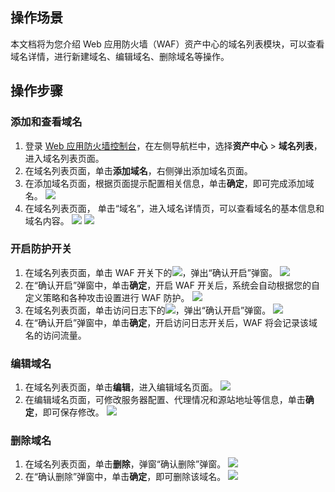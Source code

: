 ## 操作场景
本文档将为您介绍 Web 应用防火墙（WAF）资产中心的域名列表模块，可以查看域名详情，进行新建域名、编辑域名、删除域名等操作。

## 操作步骤
### 添加和查看域名
1. 登录 [Web 应用防火墙控制台](https://console.cloud.tencent.com/guanjia/waf/overview)，在左侧导航栏中，选择**资产中心** > **域名列表**，进入域名列表页面。
2. 在域名列表页面，单击**添加域名**，右侧弹出添加域名页面。
3. 在添加域名页面，根据页面提示配置相关信息，单击**确定**，即可完成添加域名。
![](https://main.qcloudimg.com/raw/74730deae3236558d7ca94bfc8aa95f3.png)
4. 在域名列表页面， 单击“域名”，进入域名详情页，可以查看域名的基本信息和域名内容。
![](https://qcloudimg.tencent-cloud.cn/raw/aae73d6ca3102b5c78e11ecb7ff0bf94.png)
![](https://main.qcloudimg.com/raw/f7e89fb44bdf8a41781decf375791d7c.png)

### 开启防护开关
1. 在域名列表页面，单击 WAF 开关下的![](https://main.qcloudimg.com/raw/94b83aa30f6475b240f0fd3ecfd970ea.png)，弹出“确认开启”弹窗。
![](https://qcloudimg.tencent-cloud.cn/raw/86f65382fd6c8055db7a29610fae3f80.png)
2. 在“确认开启”弹窗中，单击**确定**，开启 WAF 开关后，系统会自动根据您的自定义策略和各种攻击设置进行 WAF 防护。
![](https://qcloudimg.tencent-cloud.cn/raw/aa30f667c9ea60bc6fd202ff19f0fe04.png)
3. 在域名列表页面，单击访问日志下的![](https://main.qcloudimg.com/raw/94b83aa30f6475b240f0fd3ecfd970ea.png)，弹出“确认开启”弹窗。
![](https://qcloudimg.tencent-cloud.cn/raw/591b7f6ddfea35446441128cb7140445.png)
4. 在“确认开启”弹窗中，单击**确定**，开启访问日志开关后，WAF 将会记录该域名的访问流量。



### 编辑域名
1. 在域名列表页面，单击**编辑**，进入编辑域名页面。
![](https://qcloudimg.tencent-cloud.cn/raw/555e770e9101da63ab23692e9f58640f.png)
2. 在编辑域名页面，可修改服务器配置、代理情况和源站地址等信息，单击**确定**，即可保存修改。
![](https://main.qcloudimg.com/raw/5647270342af5f143a72965de24c55c4.png)

### 删除域名
1. 在域名列表页面，单击**删除**，弹窗“确认删除”弹窗。
![](https://qcloudimg.tencent-cloud.cn/raw/f1c084b0da9b0365f8196895897df8ec.png)
2. 在“确认删除”弹窗中，单击**确定**，即可删除该域名。
![](https://main.qcloudimg.com/raw/3162b2369f9a92c6abae984a17ba4ecd.png)
